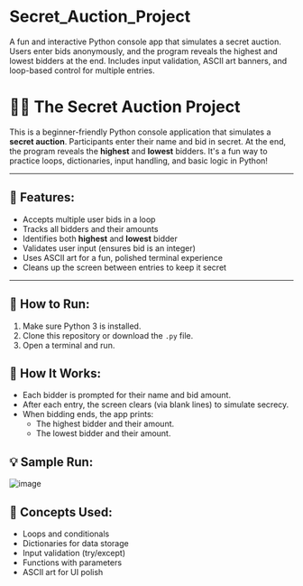 # Secret_Auction_Project
A fun and interactive Python console app that simulates a secret auction. Users enter bids anonymously, and the program reveals the highest and lowest bidders at the end. Includes input validation, ASCII art banners, and loop-based control for multiple entries.

# 🕵️‍♂️ The Secret Auction Project

This is a beginner-friendly Python console application that simulates a **secret auction**. Participants enter their name and bid in secret. At the end, the program reveals the **highest** and **lowest** bidders. It's a fun way to practice loops, dictionaries, input handling, and basic logic in Python!

---

## 🎯 Features:

- Accepts multiple user bids in a loop
- Tracks all bidders and their amounts
- Identifies both **highest** and **lowest** bidder
- Validates user input (ensures bid is an integer)
- Uses ASCII art for a fun, polished terminal experience
- Cleans up the screen between entries to keep it secret

---

## 🚀 How to Run:

1. Make sure Python 3 is installed.
2. Clone this repository or download the `.py` file.
3. Open a terminal and run.

## 🧠 How It Works:

- Each bidder is prompted for their name and bid amount.
- After each entry, the screen clears (via blank lines) to simulate secrecy.
- When bidding ends, the app prints:
    - The highest bidder and their amount.
    - The lowest bidder and their amount.

## 💡 Sample Run:

![image](https://github.com/user-attachments/assets/efc46a50-0d60-42a8-a996-d5d60465367f)

## 🧰 Concepts Used:

- Loops and conditionals
- Dictionaries for data storage
- Input validation (try/except)
- Functions with parameters
- ASCII art for UI polish

